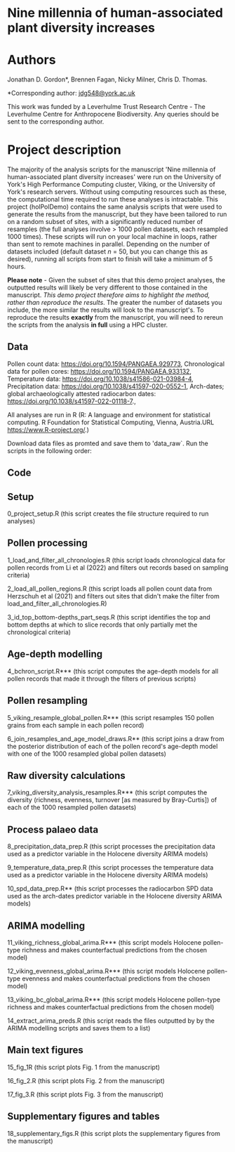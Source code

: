 # Nine millennia of human-associated plant diversity increases

# Authors
Jonathan D. Gordon*, Brennen Fagan, Nicky Milner, Chris D. Thomas. 

*Corresponding author: jdg548@york.ac.uk

This work was funded by a Leverhulme Trust Research Centre - The Leverhulme Centre for 
Anthropocene Biodiversity. Any queries should be sent to the corresponding author.

# Project description
The majority of the analysis scripts for the manuscript 'Nine millennia of human-associated plant diversity increases' 
were run on the  University of York's High Performance Computing cluster, Viking, or the University of York's research servers. 
Without using computing resources such as these, the computational time required to run these analyses is intractable. 
This project (holPolDemo) contains the same analysis scripts that were used to generate the results from the manuscript, 
but they have been tailored to run on a random subset of sites, with a significantly reduced number of resamples (the full analyses 
involve > 1000 pollen datasets, each resampled 1000 times). These scripts will run on your local machine in loops, rather than sent 
to remote machines in parallel. Depending on the number of datasets included (default dataset *n* = 50, but you can change this as desired), 
running all scripts from start to finish will take a minimum of 5 hours.  

**Please note** - Given the subset of sites that this demo project analyses, the outputted results will likely be very different
to those contained in the manuscript. *This demo project therefore aims to highlight the method, rather than reproduce the results*. 
The greater the number of datasets you include, the more similar the results will look to the manuscript's.
To reproduce the results **exactly** from the manuscript, you will need to rereun the scripts from the analysis **in full** using a HPC cluster.

## Data 

Pollen count data: https://doi.org/10.1594/PANGAEA.929773,
Chronological data for pollen cores: https://doi.org/10.1594/PANGAEA.933132,
Temperature data: https://doi.org/10.1038/s41586-021-03984-4,
Precipitation data:  https://doi.org/10.1038/s41597-020-0552-1,
Arch-dates; global archaeologically attested radiocarbon dates: 
https://doi.org/10.1038/s41597-022-01118-7.,


All analyses are run in R (R: A language and environment for statistical 
computing. R Foundation for Statistical Computing, Vienna, Austria.URL
https://www.R-project.org/.)


Download data files as promted and save them to 'data_raw`. 
Run the scripts in the following order:


## Code

## Setup

0_project_setup.R (this script creates the file structure required to run analyses)

## Pollen processing

1_load_and_filter_all_chronologies.R (this script loads chronological data for pollen records from Li et al (2022) and filters out records based on sampling criteria)   

2_load_all_pollen_regions.R (this script loads all pollen count data from Herzschuh et al (2021) and filters out sites that didn't make the filter from load_and_filter_all_chronologies.R)

3_id_top_bottom-depths_part_seqs.R (this script identifies the top and bottom depths at which to slice records that only partially met the chronological criteria)   

## Age-depth modelling

4_bchron_script.R*** (this script computes the age-depth models for all pollen records that made it through the filters of previous scripts)

## Pollen resampling

5_viking_resample_global_pollen.R*** (this script resamples 150 pollen grains from each sample in each pollen record)

6_join_resamples_and_age_model_draws.R** (this script joins a draw from the posterior distribution of each of the pollen record's age-depth model with one of the 1000 resampled global pollen datasets)

## Raw diversity calculations

7_viking_diversity_analysis_resamples.R*** (this script computes the diversity (richness, evenness, turnover [as measured by Bray-Curtis]) of each of the 1000 resampled pollen datasets)

## Process palaeo data

8_precipitation_data_prep.R (this script processes the precipitation data used as a predictor variable in the Holocene diversity ARIMA models)

9_temperature_data_prep.R (this script processes the temperature data used as a predictor variable in the Holocene diversity ARIMA models)

10_spd_data_prep.R** (this script processes the radiocarbon SPD data used as the arch-dates predictor variable in the Holocene diversity ARIMA models)

## ARIMA modelling

11_viking_richness_global_arima.R*** (this script models Holocene pollen-type richness and makes counterfactual predictions from the chosen model)

12_viking_evenness_global_arima.R*** (this script models Holocene pollen-type evenness and makes counterfactual predictions from the chosen model)

13_viking_bc_global_arima.R*** (this script models Holocene pollen-type richness and makes counterfactual predictions from the chosen model)

14_extract_arima_preds.R (this script reads the files outputted by by the ARIMA modelling scripts and saves them to a list)

## Main text figures

15_fig_1R (this script plots Fig. 1 from the manuscript)
 
16_fig_2.R (this script plots Fig. 2 from the manuscript)

17_fig_3.R (this script plots Fig. 3 from the manuscript)

## Supplementary figures and tables

18_supplementary_figs.R (this script plots the supplementary figures from the manuscript)












